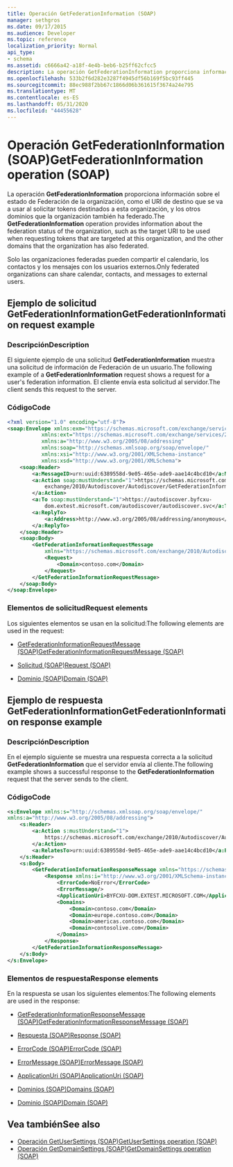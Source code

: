 ```yaml
---
title: Operación GetFederationInformation (SOAP)
manager: sethgros
ms.date: 09/17/2015
ms.audience: Developer
ms.topic: reference
localization_priority: Normal
api_type:
- schema
ms.assetid: c6666a42-a18f-4e4b-beb6-b25ff62cfcc5
description: La operación GetFederationInformation proporciona información sobre el estado de Federación de la organización, como el URI de destino que se va a usar al solicitar tokens destinados a esta organización, y los otros dominios que la organización también ha federado.
ms.openlocfilehash: 533b2f6d282e3287f4945df56b169f5bc93ff445
ms.sourcegitcommit: 88ec988f2bb67c1866d06b361615f3674a24e795
ms.translationtype: MT
ms.contentlocale: es-ES
ms.lasthandoff: 05/31/2020
ms.locfileid: "44455628"
---
```

# <a name="getfederationinformation-operation-soap"></a><span data-ttu-id="23ebc-103">Operación GetFederationInformation (SOAP)</span><span class="sxs-lookup"><span data-stu-id="23ebc-103">GetFederationInformation operation (SOAP)</span></span>

<span data-ttu-id="23ebc-104">La operación **GetFederationInformation** proporciona información sobre el estado de Federación de la organización, como el URI de destino que se va a usar al solicitar tokens destinados a esta organización, y los otros dominios que la organización también ha federado.</span><span class="sxs-lookup"><span data-stu-id="23ebc-104">The **GetFederationInformation** operation provides information about the federation status of the organization, such as the target URI to be used when requesting tokens that are targeted at this organization, and the other domains that the organization has also federated.</span></span> 
  
<span data-ttu-id="23ebc-105">Solo las organizaciones federadas pueden compartir el calendario, los contactos y los mensajes con los usuarios externos.</span><span class="sxs-lookup"><span data-stu-id="23ebc-105">Only federated organizations can share calendar, contacts, and messages to external users.</span></span>
  
## <a name="getfederationinformation-request-example"></a><span data-ttu-id="23ebc-106">Ejemplo de solicitud GetFederationInformation</span><span class="sxs-lookup"><span data-stu-id="23ebc-106">GetFederationInformation request example</span></span>

### <a name="description"></a><span data-ttu-id="23ebc-107">Descripción</span><span class="sxs-lookup"><span data-stu-id="23ebc-107">Description</span></span>

<span data-ttu-id="23ebc-108">El siguiente ejemplo de una solicitud **GetFederationInformation** muestra una solicitud de información de Federación de un usuario.</span><span class="sxs-lookup"><span data-stu-id="23ebc-108">The following example of a **GetFederationInformation** request shows a request for a user's federation information.</span></span> <span data-ttu-id="23ebc-109">El cliente envía esta solicitud al servidor.</span><span class="sxs-lookup"><span data-stu-id="23ebc-109">The client sends this request to the server.</span></span> 
  
### <a name="code"></a><span data-ttu-id="23ebc-110">Código</span><span class="sxs-lookup"><span data-stu-id="23ebc-110">Code</span></span>

```XML
<?xml version="1.0" encoding="utf-8"?> 
<soap:Envelope xmlns:exm="https://schemas.microsoft.com/exchange/services/2006/messages"
           xmlns:ext="https://schemas.microsoft.com/exchange/services/2006/types"
           xmlns:a="http://www.w3.org/2005/08/addressing"
           xmlns:soap="http://schemas.xmlsoap.org/soap/envelope/"
           xmlns:xsi="http://www.w3.org/2001/XMLSchema-instance" 
           xmlns:xsd="http://www.w3.org/2001/XMLSchema"> 
    <soap:Header> 
        <a:MessageID>urn:uuid:6389558d-9e05-465e-ade9-aae14c4bcd10</a:MessageID> 
        <a:Action soap:mustUnderstand="1">https://schemas.microsoft.com/
            exchange/2010/Autodiscover/Autodiscover/GetFederationInformation
        </a:Action> 
        <a:To soap:mustUnderstand="1">https://autodiscover.byfcxu-
            dom.extest.microsoft.com/autodiscover/autodiscover.svc</a:To> 
        <a:ReplyTo>
            <a:Address>http://www.w3.org/2005/08/addressing/anonymous</a:Address> 
        </a:ReplyTo> 
    </soap:Header> 
    <soap:Body> 
        <GetFederationInformationRequestMessage 
            xmlns="https://schemas.microsoft.com/exchange/2010/Autodiscover"> 
            <Request> 
                <Domain>contoso.com</Domain> 
            </Request> 
        </GetFederationInformationRequestMessage>
    </soap:Body> 
</soap:Envelope>
```

### <a name="request-elements"></a><span data-ttu-id="23ebc-111">Elementos de solicitud</span><span class="sxs-lookup"><span data-stu-id="23ebc-111">Request elements</span></span>

<span data-ttu-id="23ebc-112">Los siguientes elementos se usan en la solicitud:</span><span class="sxs-lookup"><span data-stu-id="23ebc-112">The following elements are used in the request:</span></span>
  
- [<span data-ttu-id="23ebc-113">GetFederationInformationRequestMessage (SOAP)</span><span class="sxs-lookup"><span data-stu-id="23ebc-113">GetFederationInformationRequestMessage (SOAP)</span></span>](getfederationinformationrequestmessage-soap.md)
    
- [<span data-ttu-id="23ebc-114">Solicitud (SOAP)</span><span class="sxs-lookup"><span data-stu-id="23ebc-114">Request (SOAP)</span></span>](request-soap.md)
    
- [<span data-ttu-id="23ebc-115">Dominio (SOAP)</span><span class="sxs-lookup"><span data-stu-id="23ebc-115">Domain (SOAP)</span></span>](domain-soap.md)
    
## <a name="getfederationinformation-response-example"></a><span data-ttu-id="23ebc-116">Ejemplo de respuesta GetFederationInformation</span><span class="sxs-lookup"><span data-stu-id="23ebc-116">GetFederationInformation response example</span></span>

### <a name="description"></a><span data-ttu-id="23ebc-117">Descripción</span><span class="sxs-lookup"><span data-stu-id="23ebc-117">Description</span></span>

<span data-ttu-id="23ebc-118">En el ejemplo siguiente se muestra una respuesta correcta a la solicitud **GetFederationInformation** que el servidor envía al cliente.</span><span class="sxs-lookup"><span data-stu-id="23ebc-118">The following example shows a successful response to the **GetFederationInformation** request that the server sends to the client.</span></span> 
  
### <a name="code"></a><span data-ttu-id="23ebc-119">Código</span><span class="sxs-lookup"><span data-stu-id="23ebc-119">Code</span></span>

```XML
<s:Envelope xmlns:s="http://schemas.xmlsoap.org/soap/envelope/" 
xmlns:a="http://www.w3.org/2005/08/addressing"> 
    <s:Header> 
        <a:Action s:mustUnderstand="1">
            https://schemas.microsoft.com/exchange/2010/Autodiscover/Autodiscover/GetFederationInformationResponse
        </a:Action> 
        <a:RelatesTo>urn:uuid:6389558d-9e05-465e-ade9-aae14c4bcd10</a:RelatesTo> 
    </s:Header> 
    <s:Body> 
        <GetFederationInformationResponseMessage xmlns="https://schemas.microsoft.com/exchange/2010/Autodiscover"> 
            <Response xmlns:i="http://www.w3.org/2001/XMLSchema-instance"> 
                <ErrorCode>NoError</ErrorCode> 
                <ErrorMessage/> 
                <ApplicationUri>BYFCXU-DOM.EXTEST.MICROSOFT.COM</ApplicationUri> 
                <Domains> 
                    <Domain>contoso.com</Domain> 
                    <Domain>europe.contoso.com</Domain> 
                    <Domain>americas.contoso.com</Domain> 
                    <Domain>contosolive.com</Domain> 
                </Domains> 
            </Response> 
        </GetFederationInformationResponseMessage> 
    </s:Body> 
</s:Envelope>
```

### <a name="response-elements"></a><span data-ttu-id="23ebc-120">Elementos de respuesta</span><span class="sxs-lookup"><span data-stu-id="23ebc-120">Response elements</span></span>

<span data-ttu-id="23ebc-121">En la respuesta se usan los siguientes elementos:</span><span class="sxs-lookup"><span data-stu-id="23ebc-121">The following elements are used in the response:</span></span>
  
- [<span data-ttu-id="23ebc-122">GetFederationInformationResponseMessage (SOAP)</span><span class="sxs-lookup"><span data-stu-id="23ebc-122">GetFederationInformationResponseMessage (SOAP)</span></span>](getfederationinformationresponsemessage-soap.md)
    
- [<span data-ttu-id="23ebc-123">Respuesta (SOAP)</span><span class="sxs-lookup"><span data-stu-id="23ebc-123">Response (SOAP)</span></span>](response-soap.md)
    
- [<span data-ttu-id="23ebc-124">ErrorCode (SOAP)</span><span class="sxs-lookup"><span data-stu-id="23ebc-124">ErrorCode (SOAP)</span></span>](errorcode-soap.md)
    
- [<span data-ttu-id="23ebc-125">ErrorMessage (SOAP)</span><span class="sxs-lookup"><span data-stu-id="23ebc-125">ErrorMessage (SOAP)</span></span>](errormessage-soap.md)
    
- [<span data-ttu-id="23ebc-126">ApplicationUri (SOAP)</span><span class="sxs-lookup"><span data-stu-id="23ebc-126">ApplicationUri (SOAP)</span></span>](applicationuri-soap.md)
    
- [<span data-ttu-id="23ebc-127">Dominios (SOAP)</span><span class="sxs-lookup"><span data-stu-id="23ebc-127">Domains (SOAP)</span></span>](domains-soap.md)
    
- [<span data-ttu-id="23ebc-128">Dominio (SOAP)</span><span class="sxs-lookup"><span data-stu-id="23ebc-128">Domain (SOAP)</span></span>](domain-soap.md)
    
## <a name="see-also"></a><span data-ttu-id="23ebc-129">Vea también</span><span class="sxs-lookup"><span data-stu-id="23ebc-129">See also</span></span>

- [<span data-ttu-id="23ebc-130">Operación GetUserSettings (SOAP)</span><span class="sxs-lookup"><span data-stu-id="23ebc-130">GetUserSettings operation (SOAP)</span></span>](getusersettings-operation-soap.md)
- [<span data-ttu-id="23ebc-131">Operación GetDomainSettings (SOAP)</span><span class="sxs-lookup"><span data-stu-id="23ebc-131">GetDomainSettings operation (SOAP)</span></span>](getdomainsettings-operation-soap.md)


